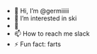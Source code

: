 - 👋 Hi, I’m @germiiiii
- 👀 I’m interested in ski
- 🌱
- 📫 How to reach me slack
- ⚡ Fun fact: farts

<!---
germiiiii/germiiiii is a ✨ special ✨ repository because its `README.md` (this file) appears on your GitHub profile.
You can click the Preview link to take a look at your changes.
--->
